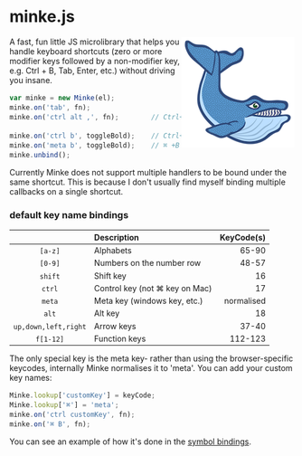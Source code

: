 # minke.js

<img src='media/minke.png' align='right'/>

A fast, fun little JS microlibrary that helps you handle
keyboard shortcuts (zero or more modifier keys followed by a
non-modifier key, e.g. Ctrl + B, Tab, Enter, etc.) without
driving you insane.

```js
var minke = new Minke(el);
minke.on('tab', fn);
minke.on('ctrl alt ,', fn);        // Ctrl+Alt+,

minke.on('ctrl b', toggleBold);    // Ctrl+B
minke.on('meta b', toggleBold);    // ⌘ +B
minke.unbind();
```

Currently Minke does not support multiple handlers to be bound
under the same shortcut. This is because I don't usually find
myself binding multiple callbacks on a single shortcut.

### default key name bindings

|         | Description                    | KeyCode(s) |
|:-------:|:------------------------------ |-----------:|
| `[a-z]` | Alphabets                      | 65-90      |
| `[0-9]` | Numbers on the number row      | 48-57      |
| `shift` | Shift key                      | 16         |
| `ctrl`  | Control key (not ⌘ key on Mac) | 17         |
| `meta`  | Meta key (windows key, etc.)   | normalised |
| `alt`   | Alt key                        | 18         |
| `up,down,left,right` | Arrow keys        | 37-40      |
| `f[1-12]` | Function keys                | 112-123    |

The only special key is the meta key- rather than using
the browser-specific keycodes, internally Minke normalises
it to 'meta'. You can add your custom key names:

```js
Minke.lookup['customKey'] = keyCode;
Minke.lookup['⌘'] = 'meta';
minke.on('ctrl customKey', fn);
minke.on('⌘ B', fn);
```

You can see an example of how it's done in the
[symbol bindings](bindings/symbols.js).
